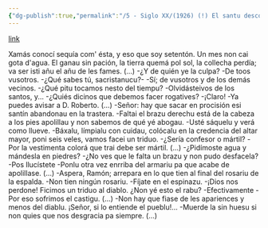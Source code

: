 ```yaml
---
{"dg-publish":true,"permalink":"/5 - Siglo XX/(1926) (!) El santu desconocíu .../","tags":["#Siglo_20","central","a1926","Pedro_González_Ludeña","escrito","Gijón","Oviedo","teatro","cuento"]}
---
```


[link](https://cosescelebres.blogspot.com/2024/10/anu-1926-el-santu-desconociu-de-p.html)

Xamás conocí sequía com' ésta, y eso que soy setentón. Un mes non cai gota d'agua. El ganau sin pación, la tierra quemá pol sol, la collecha perdía; va ser isti añu el añu de les fames.
(...)
-¿Y de quién ye la culpa?
-De toos vusotros.
-¿Qué sabes tú, sacristanucu?- 
-Sí; de vusotros y de los demás vecinos.
-¿Qué pitu tocamos nesto del tiempu?
-Olvidásteivos de los santos, y...
-¿Quiés dicinos que debemos facer rogatives?
-¡Claro!
-Ya puedes avisar a D. Roberto.
(...)
-Señor: hay que sacar en procisión esi santín abandonau en la trastera.
-Faltai el brazu derechu está de la cabeza a los pies apolillau y non sabemos de qué yé abogau.
-Usté sáquelu y verá como llueve.
-Báxalu, límpialu con cuidau, colócalu en la credencia del altar mayor, poni seis veles, vamos facei un triduo.
-¿Sería confesor o mártil?
-Por la vestimenta colorá que trai debe ser mártil.
(...)
-¿Pidímoste agua y mándesla en piedres?
-¿No ves que le falta un brazu y non pudo desfacela?
-Pos llucístete
-Ponlu otra vez enrriba del armariu pa que acabe de apolillase.
(...)
-Aspera, Ramón; arrepara en lo que tien al final del rosariu de la espalda.
-Non tien ningún rosariu.
-Fíjate en el espinazu.
-¡Dios nos perdone! Ficimos un triduo al diablo. ¿Non yé esto el rabu?
-Efectivamente
-Por eso sofrimos el castigu.
(...)
-Non hay que fiase de les apariences y menos del diablu. ¡Señor, si lo entiende el pueblu!...
-Muerde la sin huesu si non quies que nos desgracia pa siempre.
(...)